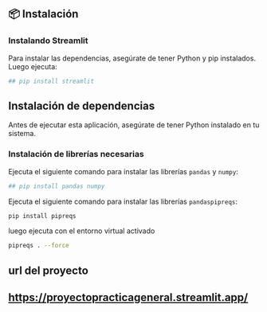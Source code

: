 ## 📦 Instalación
### Instalando Streamlit
Para instalar las dependencias, asegúrate de tener Python y pip instalados. Luego ejecuta:

```bash
## pip install streamlit
```

## Instalación de dependencias

Antes de ejecutar esta aplicación, asegúrate de tener Python instalado en tu sistema.

### Instalación de librerías necesarias

Ejecuta el siguiente comando para instalar las librerías `pandas` y `numpy`:

```bash
## pip install pandas numpy
```

Ejecuta el siguiente comando para instalar las librerías `pandaspipreqs`:

```bash
pip install pipreqs
```

luego ejecuta con el entorno virtual activado

```bash
pipreqs . --force
```

## url del proyecto
## https://proyectopracticageneral.streamlit.app/
